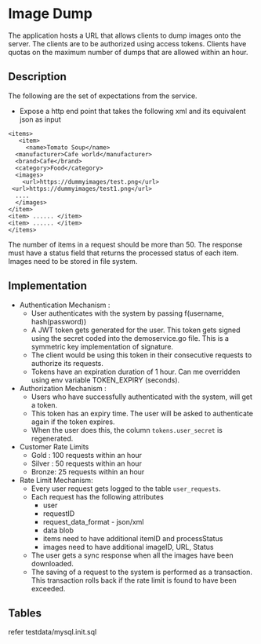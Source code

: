 # Image Dump

The application hosts a URL that allows clients to dump images onto the server.
The clients are to be authorized using access tokens. Clients have quotas on the maximum number of 
dumps that are allowed within an hour. 

## Description
The following are the set of expectations from the service. 
* Expose a http end point that takes the following xml and its equivalent json as input

```buildoutcfg
<items>
   <item>
     <name>Tomato Soup</name>
  <manufacturer>Cafe world</manufacturer>
  <brand>Cafe</brand>
  <category>Food</category>
  <images>
    <url>https://dummyimages/test.png</url>
 <url>https://dummyimages/test1.png</url>
  ....
  </images>
</item>
<item> ...... </item>
<item> ...... </item>
</items>
```

The number of items in a request should be more than 50.
The response must have a status field that returns the processed status of each item.
Images need to be stored in file system.


## Implementation
* Authentication Mechanism : 
    * User authenticates with the system by passing f(username, hash(password))
    * A JWT token gets generated for the user. This token gets signed using the secret coded into the demoservice.go
    file. This is a symmetric key implementation of signature.
    * The client would be using this token in their consecutive requests to authorize its requests.
    * Tokens have an expiration duration of 1 hour. Can me overridden using env variable TOKEN_EXPIRY (seconds).
* Authorization Mechanism :
    * Users who have successfully authenticated with the system, will get a token.
    * This token has an expiry time. The user will be asked to authenticate again if the token expires.
    * When the user does this, the column ```tokens.user_secret``` is regenerated.
* Customer Rate Limits
    * Gold : 100 requests within an hour
    * Silver : 50 requests within an hour
    * Bronze: 25 requests within an hour
* Rate Limit Mechanism:
    * Every user request gets logged to the table ```user_requests```.
    * Each request has the following attributes
        * user
        * requestID
        * request_data_format - json/xml
        * data blob
        * items need to have additional itemID and processStatus
        * images need to have additional imageID, URL, Status
    * The user gets a sync response when all the images have been downloaded.
    * The saving of a request to the system is performed as a transaction. This transaction rolls back if the rate limit
    is found to have been exceeded.
        
## Tables
refer testdata/mysql.init.sql
